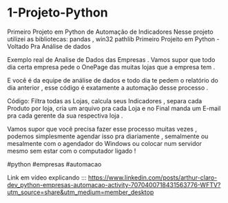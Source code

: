 # 1-Projeto-Python
Primeiro Projeto em Python de Automação de Indicadores 
Nesse projeto utilizei as bibliotecas: pandas , win32 pathlib
Primeiro Projeito em Python - Voltado Pra Análise de dados

Exemplo real de Analise de Dados das Empresas . Vamos supor que todo dia certa empresa pede o OnePage das muitas lojas que a empresa tem . 

E você é da equipe de análise de dados e todo dia te pedem o relatório do dia anterior , esse código é exatamente a automação desse processo . 

Código: Filtra todas as Lojas, calcula seus Indicadores , separa cada Produto por loja, cria um arquivo pra cada Loja e no Final manda um E-mail pra cada gerente da sua respectiva loja . 

Vamos supor que você precisa fazer esse processo muitas vezes , podemos simplesmente agendar isso pra diariamente , semalmente ou mesalmente com o agendador do Windows ou colocar num servidor mesmo sem estar com o computador ligado !

#python #empresas #automacao 

Link em vídeo explicando :::  https://www.linkedin.com/posts/arthur-claro-dev_python-empresas-automacao-activity-7070400718431563776-WFTV?utm_source=share&utm_medium=member_desktop
